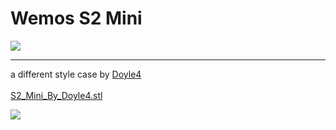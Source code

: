 # Wemos S2 Mini

<img src=https://github.com/stooged/ESP32-Server-900u/blob/main/3D_Printed_Cases/Wemos_S2_Mini/Wemos_S2_Mini.jpg>

<hr>

a different style case by <a href=https://github.com/Doyle4>Doyle4</a><br><br>
<a href=https://github.com/stooged/ESP32-Server-900u/blob/main/3D_Printed_Cases/Wemos_S2_Mini/S2_Mini_By_Doyle4.stl>S2_Mini_By_Doyle4.stl</a><br>

<img src=https://github.com/stooged/ESP32-Server-900u/blob/main/3D_Printed_Cases/Wemos_S2_Mini/S2_Mini_By_Doyle4.jpg>



